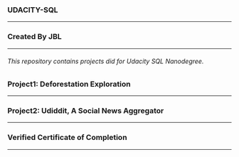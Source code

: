 ### UDACITY-SQL
---

### Created By JBL
---
###### This repository contains projects did for Udacity SQL Nanodegree.

### Project1: Deforestation Exploration
---

### Project2: Udiddit, A Social News Aggregator
---

### Verified Certificate of Completion
---
